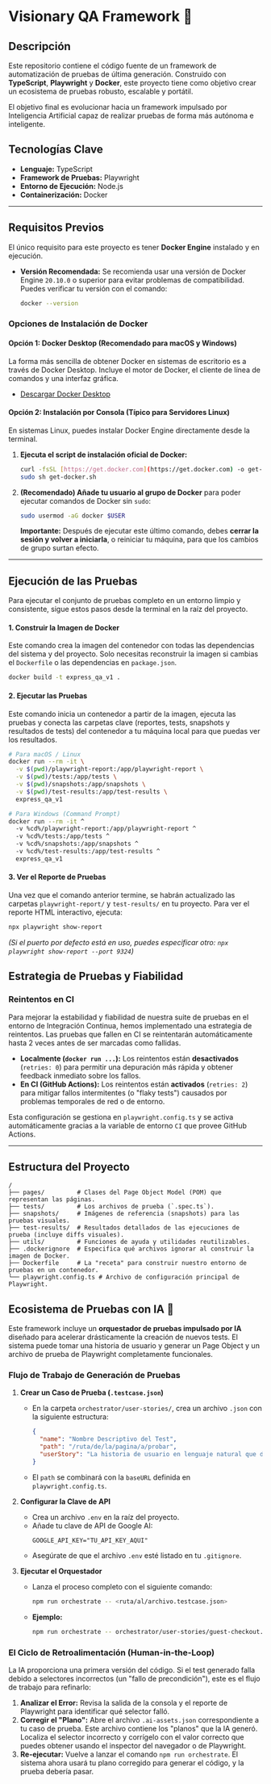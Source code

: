 # Visionary QA Framework 🚀

## Descripción

Este repositorio contiene el código fuente de un framework de automatización de pruebas de última generación. Construido con **TypeScript**, **Playwright** y **Docker**, este proyecto tiene como objetivo crear un ecosistema de pruebas robusto, escalable y portátil.

El objetivo final es evolucionar hacia un framework impulsado por Inteligencia Artificial capaz de realizar pruebas de forma más autónoma e inteligente.

## Tecnologías Clave

* **Lenguaje:** TypeScript
* **Framework de Pruebas:** Playwright
* **Entorno de Ejecución:** Node.js
* **Containerización:** Docker

---

## Requisitos Previos

El único requisito para este proyecto es tener **Docker Engine** instalado y en ejecución.

* **Versión Recomendada:** Se recomienda usar una versión de Docker Engine `20.10.0` o superior para evitar problemas de compatibilidad. Puedes verificar tu versión con el comando:
    ```bash
    docker --version
    ```

### Opciones de Instalación de Docker

#### Opción 1: Docker Desktop (Recomendado para macOS y Windows)

La forma más sencilla de obtener Docker en sistemas de escritorio es a través de Docker Desktop. Incluye el motor de Docker, el cliente de línea de comandos y una interfaz gráfica.

* [Descargar Docker Desktop](https://www.docker.com/products/docker-desktop/)

#### Opción 2: Instalación por Consola (Típico para Servidores Linux)

En sistemas Linux, puedes instalar Docker Engine directamente desde la terminal.

1.  **Ejecuta el script de instalación oficial de Docker:**
    ```bash
    curl -fsSL [https://get.docker.com](https://get.docker.com) -o get-docker.sh
    sudo sh get-docker.sh
    ```
2.  **(Recomendado) Añade tu usuario al grupo de Docker** para poder ejecutar comandos de Docker sin `sudo`:
    ```bash
    sudo usermod -aG docker $USER
    ```
    **Importante:** Después de ejecutar este último comando, debes **cerrar la sesión y volver a iniciarla**, o reiniciar tu máquina, para que los cambios de grupo surtan efecto.

---

## Ejecución de las Pruebas

Para ejecutar el conjunto de pruebas completo en un entorno limpio y consistente, sigue estos pasos desde la terminal en la raíz del proyecto.

#### 1. Construir la Imagen de Docker

Este comando crea la imagen del contenedor con todas las dependencias del sistema y del proyecto. Solo necesitas reconstruir la imagen si cambias el `Dockerfile` o las dependencias en `package.json`.

```bash
docker build -t express_qa_v1 .
```

#### 2. Ejecutar las Pruebas

Este comando inicia un contenedor a partir de la imagen, ejecuta las pruebas y conecta las carpetas clave (reportes, tests, snapshots y resultados de tests) del contenedor a tu máquina local para que puedas ver los resultados.

```bash
# Para macOS / Linux
docker run --rm -it \
  -v $(pwd)/playwright-report:/app/playwright-report \
  -v $(pwd)/tests:/app/tests \
  -v $(pwd)/snapshots:/app/snapshots \
  -v $(pwd)/test-results:/app/test-results \
  express_qa_v1

# Para Windows (Command Prompt)
docker run --rm -it ^
  -v %cd%/playwright-report:/app/playwright-report ^
  -v %cd%/tests:/app/tests ^
  -v %cd%/snapshots:/app/snapshots ^
  -v %cd%/test-results:/app/test-results ^
  express_qa_v1
```

#### 3. Ver el Reporte de Pruebas

Una vez que el comando anterior termine, se habrán actualizado las carpetas `playwright-report/` y `test-results/` en tu proyecto. Para ver el reporte HTML interactivo, ejecuta:

```bash
npx playwright show-report
```
*(Si el puerto por defecto está en uso, puedes especificar otro: `npx playwright show-report --port 9324`)*


## Estrategia de Pruebas y Fiabilidad

### Reintentos en CI

Para mejorar la estabilidad y fiabilidad de nuestra suite de pruebas en el entorno de Integración Continua, hemos implementado una estrategia de reintentos. Las pruebas que fallen en CI se reintentarán automáticamente hasta 2 veces antes de ser marcadas como fallidas.

* **Localmente (`docker run ...`):** Los reintentos están **desactivados** (`retries: 0`) para permitir una depuración más rápida y obtener feedback inmediato sobre los fallos.
* **En CI (GitHub Actions):** Los reintentos están **activados** (`retries: 2`) para mitigar fallos intermitentes (o "flaky tests") causados por problemas temporales de red o de entorno.

Esta configuración se gestiona en `playwright.config.ts` y se activa automáticamente gracias a la variable de entorno `CI` que provee GitHub Actions.

---
## Estructura del Proyecto

```
/
├── pages/         # Clases del Page Object Model (POM) que representan las páginas.
├── tests/         # Los archivos de prueba (`.spec.ts`).
├── snapshots/     # Imágenes de referencia (snapshots) para las pruebas visuales.
├── test-results/  # Resultados detallados de las ejecuciones de prueba (incluye diffs visuales).
├── utils/         # Funciones de ayuda y utilidades reutilizables.
├── .dockerignore  # Especifica qué archivos ignorar al construir la imagen de Docker.
├── Dockerfile     # La "receta" para construir nuestro entorno de pruebas en un contenedor.
└── playwright.config.ts # Archivo de configuración principal de Playwright.
```
## Ecosistema de Pruebas con IA 🤖

Este framework incluye un **orquestador de pruebas impulsado por IA** diseñado para acelerar drásticamente la creación de nuevos tests. El sistema puede tomar una historia de usuario y generar un Page Object y un archivo de prueba de Playwright completamente funcionales.

### Flujo de Trabajo de Generación de Pruebas

1.  **Crear un Caso de Prueba (`.testcase.json`)**
    * En la carpeta `orchestrator/user-stories/`, crea un archivo `.json` con la siguiente estructura:
      ```json
      {
        "name": "Nombre Descriptivo del Test",
        "path": "/ruta/de/la/pagina/a/probar",
        "userStory": "La historia de usuario en lenguaje natural que describe el flujo a probar."
      }
      ```
    * El `path` se combinará con la `baseURL` definida en `playwright.config.ts`.

2.  **Configurar la Clave de API**
    * Crea un archivo `.env` en la raíz del proyecto.
    * Añade tu clave de API de Google AI:
      ```
      GOOGLE_API_KEY="TU_API_KEY_AQUI"
      ```
    * Asegúrate de que el archivo `.env` esté listado en tu `.gitignore`.

3.  **Ejecutar el Orquestador**
    * Lanza el proceso completo con el siguiente comando:
      ```bash
      npm run orchestrate -- <ruta/al/archivo.testcase.json>
      ```
    * **Ejemplo:**
      ```bash
      npm run orchestrate -- orchestrator/user-stories/guest-checkout.testcase.json
      ```

### El Ciclo de Retroalimentación (Human-in-the-Loop)

La IA proporciona una primera versión del código. Si el test generado falla debido a selectores incorrectos (un "fallo de precondición"), este es el flujo de trabajo para refinarlo:

1.  **Analizar el Error:** Revisa la salida de la consola y el reporte de Playwright para identificar qué selector falló.
2.  **Corregir el "Plano":** Abre el archivo `.ai-assets.json` correspondiente a tu caso de prueba. Este archivo contiene los "planos" que la IA generó. Localiza el selector incorrecto y corrígelo con el valor correcto que puedes obtener usando el inspector del navegador o de Playwright.
3.  **Re-ejecutar:** Vuelve a lanzar el comando `npm run orchestrate`. El sistema ahora usará tu plano corregido para generar el código, y la prueba debería pasar.

